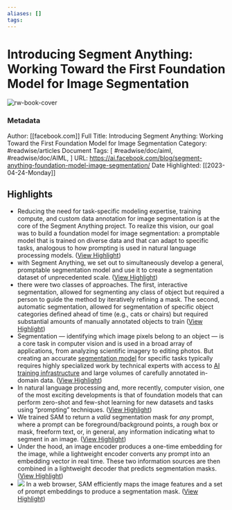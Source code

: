 ```yaml
---
aliases: []
tags:
---
```

# Introducing Segment Anything: Working Toward the First Foundation Model for Image Segmentation

![rw-book-cover](https://scontent.fyyz1-2.fna.fbcdn.net/v/t39.2365-6/338318848_238475658638014_6444534044370711549_n.gif?_nc_cat=108&ccb=1-7&_nc_sid=ad8a9d&_nc_ohc=feCOAaD69isAX8ToKzs&_nc_oc=AQmXuxS-8XHWiSyGBVyrAzaEA3mFBFrIdyEya9pnpMkyvb2eXNaQTOG87MRFaGzK6hRnlYM1_fBToUjxPmo64BCQ&_nc_ht=scontent.fyyz1-2.fna&oh=00_AfAnXdvEw0WmlTl56TcpIMWEIMPX5iSd4d8M1In_ib5sow&oe=64332CE9)
### Metadata
Author: [[facebook.com]]
Full Title: Introducing Segment Anything: Working Toward the First Foundation Model for Image Segmentation
Category: #readwise/articles
Document Tags: [ #readwise/doc/aiml,  #readwise/doc/AIML, ]
URL: https://ai.facebook.com/blog/segment-anything-foundation-model-image-segmentation/
Date Highlighted: [[2023-04-24-Monday]]

## Highlights
- Reducing the need for task-specific modeling expertise, training compute, and custom data annotation for image segmentation is at the core of the Segment Anything project. To realize this vision, our goal was to build a foundation model for image segmentation: a promptable model that is trained on diverse data and that can adapt to specific tasks, analogous to how prompting is used in natural language processing models. ([View Highlight](https://read.readwise.io/read/01gyssrrv849qpmxv638kht62a))
- with Segment Anything, we set out to simultaneously develop a general, promptable segmentation model and use it to create a segmentation dataset of unprecedented scale. ([View Highlight](https://read.readwise.io/read/01gysssdxrxyxs4bfng8d5byg9))
- there were two classes of approaches. The first, interactive segmentation, allowed for segmenting any class of object but required a person to guide the method by iteratively refining a mask. The second, automatic segmentation, allowed for segmentation of specific object categories defined ahead of time (e.g., cats or chairs) but required substantial amounts of manually annotated objects to train ([View Highlight](https://read.readwise.io/read/01gyst9wx0h00mt5aphf2a3ywa))
- Segmentation — identifying which image pixels belong to an object — is a core task in computer vision and is used in a broad array of applications, from analyzing scientific imagery to editing photos. But creating an accurate [segmentation model](https://ai.facebook.com/blog/efficient-accurate-object-detection-for-hundreds-of-uncommon-object-classes/) for specific tasks typically requires highly specialized work by technical experts with access to [AI training infrastructure](https://ai.facebook.com/blog/ai-rsc/) and large volumes of carefully annotated in-domain data. ([View Highlight](https://read.readwise.io/read/01gyt17mmnwnb7g5c298j8a7xx))
- In natural language processing and, more recently, computer vision, one of the most exciting developments is that of foundation models that can perform zero-shot and few-shot learning for new datasets and tasks using “prompting” techniques. ([View Highlight](https://read.readwise.io/read/01gysvwvpevd8yb3hbr9crrx22))
- We trained SAM to return a *valid* segmentation mask for *any* prompt, where a prompt can be foreground/background points, a rough box or mask, freeform text, or, in general, any information indicating what to segment in an image. ([View Highlight](https://read.readwise.io/read/01gysw4dq8359rgkyrbwsr3ax2))
- Under the hood, an image encoder produces a one-time embedding for the image, while a lightweight encoder converts any prompt into an embedding vector in real time. These two information sources are then combined in a lightweight decoder that predicts segmentation masks. ([View Highlight](https://read.readwise.io/read/01gysxbpjmyta3xx51269akht6))
- ![](https://scontent-sjc3-1.xx.fbcdn.net/v/t39.2365-6/338558258_1349701259095991_4358060436604292355_n.png?_nc_cat=104&ccb=1-7&_nc_sid=ad8a9d&_nc_ohc=xKQ3phTjLeIAX-v1Qq8&_nc_ht=scontent-sjc3-1.xx&oh=00_AfAD-cMA6inwv2bUEp24mphRSWMewcrbnM6UTXfk_OkNgw&oe=644BF289)
  In a web browser, SAM efficiently maps the image features and a set of prompt embeddings to produce a segmentation mask. ([View Highlight](https://read.readwise.io/read/01gyswayqrqg7e8dm4rakxg5a5))
